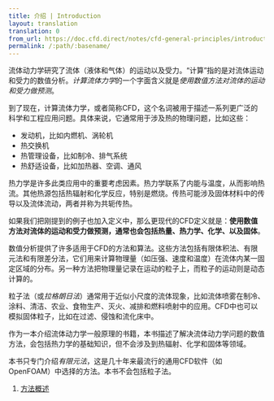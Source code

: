 ```yaml
---
title: 介绍 | Introduction
layout: translation
translation: 0
from_url: https://doc.cfd.direct/notes/cfd-general-principles/introduction
permalink: /:path/:basename/
---
```


流体动力学研究了流体（液体和气体）的运动以及受力。“计算”指的是对流体运动和受力的数值分析。*计算流体力学*的一个字面含义就是*使用数值方法对流体的运动和受力做预测*。

到了现在，计算流体力学，或者简称CFD，这个名词被用于描述一系列更广泛的科学和工程应用问题。具体来说，它通常用于涉及热的物理问题，比如这些：

- 发动机，比如内燃机、涡轮机
- 热交换机
- 热管理设备，比如制冷、排气系统
- 热舒适设备，比如加热器、空调、通风

热力学是许多此类应用中的重要考虑因素。热力学联系了内能与温度，从而影响热流。其他热源包括热辐射和化学反应，特别是燃烧。传热可能涉及固体材料中的传导以及流体流动，两者并称为共轭传热。

如果我们把刚提到的例子也加入定义中，那么更现代的CFD定义就是：**使用数值方法对流体的运动和受力做预测，通常也会包括热量、热力学、化学、以及固体**。

数值分析提供了许多适用于CFD的方法和算法。这些方法包括有限体积法、有限元法和有限差分法，它们用来计算物理量（如压强、速度和温度）在流体内某一固定区域的分布。另一种方法把物理量记录在运动的粒子上，而粒子的运动则是动态计算的。

粒子法（或*拉格朗日法*）通常用于近似小尺度的流体现象，比如流体喷雾在制冷、涂料、清洁、农业、食物生产、灭火、减排和燃料喷射中的应用。CFD中也可以模拟固体粒子，比如在过滤、侵蚀和流化床中。

作为一本介绍流体动力学一般原理的书籍，本书描述了解决流体动力学问题的数值方法，会包括热力学的基础知识，但不会涉及到热辐射、化学和固体等领域。

本书只专门介绍*有限元法*，这是几十年来最流行的通用CFD软件（如OpenFOAM）中选择的方法。本书不会包括粒子法。

1. [方法概述](../1.1)
